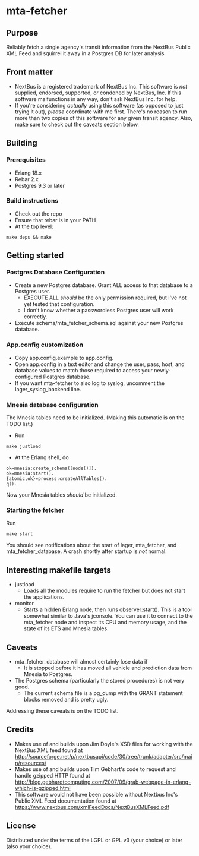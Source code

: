 # mta-fetcher
## Purpose
Reliably fetch a single agency's transit information from the NextBus Public XML Feed and squirrel it away in a Postgres DB for later analysis.

## Front matter
* NextBus is a registered trademark of NextBus Inc. This software is *not* supplied, endorsed, supported, or condoned by NextBus, Inc. If this software malfunctions in any way, don't ask NextBus Inc. for help.
* If you're considering *actually* using this software (as opposed to just trying it out), *please* coordinate with me first. There's no reason to run more than two copies of this software for any given transit agency. Also, make sure to check out the caveats section below.

## Building
### Prerequisites
* Erlang 18.x
* Rebar 2.x 
* Postgres 9.3 or later

### Build instructions
* Check out the repo
* Ensure that rebar is in your PATH
* At the top level:
```
make deps && make
```
## Getting started
### Postgres Database Configuration
* Create a new Postgres database. Grant ALL access to that database to a Postgres user.
  * EXECUTE ALL *should* be the only permission required, but I've not yet tested that configuration.
  * I don't know whether a passwordless Postgres user will work correctly.
* Execute schema/mta_fetcher_schema.sql against your new Postgres database.

### App.config customization
* Copy app.config.example to app.config.
* Open app.config in a text editor and change the user, pass, host, and
  database values to match those required to access your newly-configured
  Postgres database.
* If you want mta-fetcher to also log to syslog, uncomment the
  lager_syslog_backend line.

### Mnesia database configuration
The Mnesia tables need to be initialized. (Making this automatic is on the TODO list.)
* Run
```
make justload
```
* At the Erlang shell, do
```
ok=mnesia:create_schema([node()]).
ok=mnesia:start().
{atomic,ok}=process:createAllTables().
q().
```
Now your Mnesia tables *should* be initialized.
### Starting the fetcher
Run
```
make start
```
You should see notifications about the start of lager, mta_fetcher, and mta_fetcher_database. A crash shortly after startup is *not* normal.

## Interesting makefile targets
* justload
  * Loads all the modules require to run the fetcher but does not start the applications.
* monitor
  * Starts a hidden Erlang node, then runs observer:start(). This is a tool somewhat similar to Java's jconsole. You can use it to connect to the mta_fetcher node and inspect its CPU and memory usage, and the state of its ETS and Mnesia tables.

## Caveats
* mta_fetcher_database will almost certainly lose data if
  * It is stopped before it has moved all vehicle and prediction data from Mnesia to Postgres.
* The Postgres schema (particularly the stored procedures) is not very good.
  * The current schema file is a pg_dump with the GRANT statement blocks removed and is pretty ugly.

Addressing these caveats is on the TODO list.

## Credits
* Makes use of and builds upon Jim Doyle's XSD files for working with the NextBus XML feed found at http://sourceforge.net/p/nextbusapi/code/30/tree/trunk/adapter/src/main/resources/
* Makes use of and builds upon Tim Gebhart's code to request and handle gzipped HTTP found at http://blog.gebhardtcomputing.com/2007/09/grab-webpage-in-erlang-which-is-gzipped.html
* This software would not have been possible without Nextbus Inc's Public XML Feed documentation found at https://www.nextbus.com/xmlFeedDocs/NextBusXMLFeed.pdf

## License
Distributed under the terms of the LGPL or GPL v3 (your choice) or later (also your choice).
